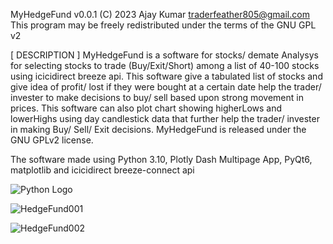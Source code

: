 MyHedgeFund  v0.0.1
  (C) 2023 Ajay Kumar <traderfeather805@gmail.com>
This program may be freely redistributed under the terms of the GNU GPL v2

[ DESCRIPTION ]
MyHedgeFund is a software for stocks/ demate Analysys for selecting stocks to trade (Buy/Exit/Short) among a list of 40-100 stocks using icicidirect breeze api.
This software give a tabulated list of stocks and give idea of profit/ lost if they were bought at a certain date help the trader/ invester to make decisions to buy/ sell based upon strong movement in prices.
This software can also plot chart showing higherLows and lowerHighs using day candlestick data that further help the trader/ invester in making Buy/ Sell/ Exit decisions.
MyHedgeFund is released under the GNU GPLv2 license.

The software made using Python 3.10, Plotly Dash Multipage App, PyQt6, matplotlib and icicidirect breeze-connect api 

![Python Logo](https://www.python.org/static/community_logos/python-logo.png)




![HedgeFund001](https://github.com/Stocktradesoft/MyHedgeFund/assets/161134443/d94c0846-50e8-465d-985b-dce948e49933)



![HedgeFund002](https://github.com/Stocktradesoft/MyHedgeFund/assets/161134443/b0857677-d340-46af-80d5-476b5bbe7795)





